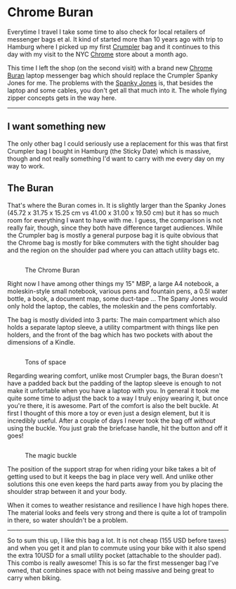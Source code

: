 # Chrome Buran

Everytime I travel I take some time to also check for local retailers of
messenger bags et al. It kind of started more than 10 years ago with trip to
Hamburg where I picked up my first [Crumpler][crumpler] bag and it continues
to this day with my visit to the NYC [Chrome][chrome] store about a month ago.

This time I left the shop (on the second visit) with a brand new [Chrome
Buran][buran] laptop messenger bag which should replace the Crumpler Spanky
Jones for me.  The problems with the [Spanky Jones][sj] is, that besides the
laptop and some cables, you don't get all that much into it. The whole flying
zipper concepts gets in the way here.

----------------------

## I want something new

The only other bag I could seriously use a replacement for this was that first
Crumpler bag I bought in Hamburg (the Sticky Date) which is massive, though
and not really something I'd want to carry with me every day on my way to
work.

## The Buran

That's where the Buran comes in. It is slightly larger than the Spanky Jones
(45.72 x 31.75 x 15.25 cm vs 41.00 x 31.00 x 19.50 cm) but it has so much room
for everything I want to have with me. I guess, the comparison is not really
fair, though, since they both have difference target audiences. While the
Crumpler bag is mostly a general purpose bag it is quite obvious that the
Chrome bag is mostly for bike commuters with the tight shoulder bag and the
region on the shoulder pad where you can attach utility bags etc.

<figure>
<img
src="http://photos.h10n.me/Reviews/Chrome-Buran/i-rshJhD2/0/L/DSC3973-L.jpg" alt="" />
<figcaption><p>The Chrome Buran</p></figcaption>
</figure>

Right now I have among other things my 15" MBP, a large A4 notebook, a
moleskin-style small notebook, various pens and fountain pens, a 0.5l water
bottle, a book, a document map, some duct-tape ... The Spany Jones would only
hold the laptop, the cables, the moleskin and the pens comfortably.

The bag is mostly divided into 3 parts: The main compartment which also holds
a separate laptop sleeve, a utility compartment with things like
pen holders, and the front of the bag which has two pockets with about the
dimensions of a Kindle. 

<figure>
<img
src="http://photos.h10n.me/Reviews/Chrome-Buran/i-cctPjwp/0/L/DSC3979-L.jpg" alt="" />
<figcaption><p>Tons of space</p></figcaption>
</figure>

Regarding wearing comfort, unlike most Crumpler bags, the Buran doesn't have a
padded back but the padding of the laptop sleeve is enough to not make it
unfortable when you have a laptop with you. In general it took me quite some
time to adjust the back to a way I truly enjoy wearing it, but once you're
there, it is awesome. Part of the comfort is also the belt buckle. At first I
thought of this more a toy or even just a design element, but it is incredibly
useful. After a couple of days I never took the bag off *without* using the
buckle. You just grab the briefcase handle, hit the button and off it goes!

<figure>
<img
src="http://photos.h10n.me/Reviews/Chrome-Buran/i-xtpVRxw/0/L/DSC3974-L.jpg" alt="" />
<figcaption><p>The magic buckle</p></figcaption>
</figure>

The position of the support strap for when riding your bike takes a bit of
getting used to but it keeps the bag in place very well. And unlike other
solutions this one even keeps the hard parts away from you by placing the
shoulder strap between it and your body.

When it comes to weather resistance and resilience I have high hopes there.
The material looks and feels very strong and there is quite a lot of trampolin
in there, so water shouldn't be a problem.

--------------------

So to sum this up, I like this bag a lot. It is not cheap (155 USD before
taxes) and when you get it and plan to commute using your bike with it also
spend the extra 10USD for a small utility pocket (attachable to the shoulder
pad). This combo is really awesome! This is so far the first messenger bag
I've owned, that combines space with not being massive and being great to
carry when biking.

[buran]: http://www.chromebagsstore.com/bags/laptop-bags/buran.html
[sj]: http://www.crumpler.eu/index.cfm?seite=laptop&productID=5950
[crumpler]: http://www.crumpler.eu
[chrome]: http://www.chromebagsstore.com/
